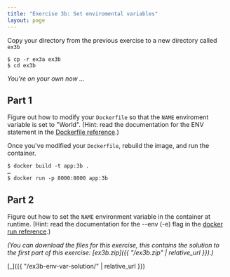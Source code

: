 ```yaml
---
title: "Exercise 3b: Set enviromental variables"
layout: page
---
```



Copy your directory from the previous exercise to a new directory called `ex3b`

```terminal
$ cp -r ex3a ex3b
$ cd ex3b
```

*You're on your own now ...*

## Part 1

Figure out how to modify your `Dockerfile` so that the `NAME` enviroment variable is set to "World". (Hint: read the documentation for the ENV statement in the [Dockerfile reference](https://docs.docker.com/engine/reference/builder/).)

Once you've modified your `Dockerfile`, rebuild the image, and run the container.

```terminal
$ docker build -t app:3b .
…
$ docker run -p 8000:8000 app:3b
```

## Part 2

Figure out how to set the `NAME` environment variable in the container at runtime. (Hint: read the documentation for the --env (-e) flag in the [docker run reference](https://docs.docker.com/engine/reference/commandline/run/).)

*(You can download the files for this exercise, this contains the solution to the first part of this exercise: [ex3b.zip]({{ "/ex3b.zip" | relative_url }}).)*

[\_]({{ "/ex3b-env-var-solution/" | relative_url }})
